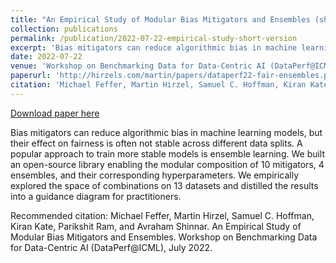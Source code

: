 ```yaml
---
title: "An Empirical Study of Modular Bias Mitigators and Ensembles (short version)"
collection: publications
permalink: /publication/2022-07-22-empirical-study-short-version
excerpt: 'Bias mitigators can reduce algorithmic bias in machine learning models, but their effect on fairness is often not stable across different data splits. A popular approach to train more stable models is ensemble learning. We built an open-source library enabling the modular composition of 10 mitigators, 4 ensembles, and their corresponding hyperparameters. We empirically explored the space of combinations on 13 datasets and distilled the results into a guidance diagram for practitioners.'
date: 2022-07-22
venue: 'Workshop on Benchmarking Data for Data-Centric AI (DataPerf@ICML)'
paperurl: 'http://hirzels.com/martin/papers/dataperf22-fair-ensembles.pdf'
citation: 'Michael Feffer, Martin Hirzel, Samuel C. Hoffman, Kiran Kate, Parikshit Ram, and Avraham Shinnar. An Empirical Study of Modular Bias Mitigators and Ensembles. Workshop on Benchmarking Data for Data-Centric AI (DataPerf@ICML), July 2022.'
---
```


<a href='http://hirzels.com/martin/papers/dataperf22-fair-ensembles.pdf'>Download paper here</a>

Bias mitigators can reduce algorithmic bias in machine learning models, but their effect on fairness is often not stable across different data splits. A popular approach to train more stable models is ensemble learning. We built an open-source library enabling the modular composition of 10 mitigators, 4 ensembles, and their corresponding hyperparameters. We empirically explored the space of combinations on 13 datasets and distilled the results into a guidance diagram for practitioners.

Recommended citation: Michael Feffer, Martin Hirzel, Samuel C. Hoffman, Kiran Kate, Parikshit Ram, and Avraham Shinnar. An Empirical Study of Modular Bias Mitigators and Ensembles. Workshop on Benchmarking Data for Data-Centric AI (DataPerf@ICML), July 2022.